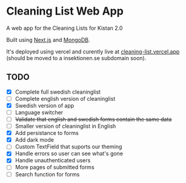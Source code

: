 # Cleaning List Web App

A web app for the Cleaning Lists for Kistan 2.0

Built using [Next.js](https://nextjs.org) and [MongoDB](https://www.mongodb.com).

It's deployed using vercel and curently live at [cleaning-list.vercel.app](https://cleaning-list.vercel.app) (should be moved to a insektionen.se subdomain soon).

## TODO

- [x] Complete full swedish cleaninglist
- [ ] Complete english version of cleaninglist
- [x] Swedish version of app
- [ ] Language switcher
- [ ] ~~Validate that english and swedish forms contain the same data~~
- [ ] Smaller version of cleaninglist in English
- [x] Add persistance to forms
- [x] Add dark mode
- [ ] Custom TextField that suports our theming
- [x] Handle errors so user can see what's gone
- [x] Handle unauthenticated users
- [ ] More pages of submitted forms
- [ ] Search function for forms
